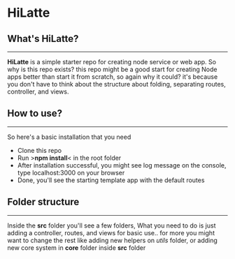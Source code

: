 # HiLatte 
## What's HiLatte?
----
**HiLatte** is a simple starter repo for creating node service or web app. So why is this repo exists? this repo might be a good start for creating Node apps better than start it from scratch, so again why it could? it's because you don't have to think about the structure about folding, separating routes, controller, and views.

## How to use?
----
So here's a basic installation that you need

* Clone this repo
* Run >**npm install**< in the root folder
* After installation successful, you might see log message on the console, type localhost:3000 on your browser
* Done, you'll see the starting template app with the default routes

## Folder structure
----
Inside the **src** folder you'll see a few folders,
What you need to do is just adding a controller, routes, and views for basic use.. for more you might want to change the rest like adding new helpers on *utils* folder, or adding new core system in **core** folder inside **src** folder